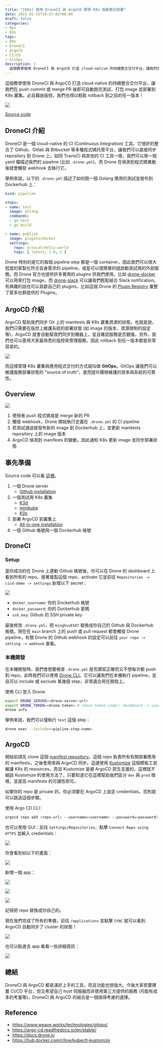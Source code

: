 ```yaml
---
title: "[K8s] 使用 DroneCI 與 ArgoCD 實現 K8s 自動整合部署"
date: 2021-02-25T10:57:02+08:00
draft: false
categories:
- Ops
- K8s
tags:
- K8s
- DroneCI
- ArgoCD
- CI/CD
- GitOps
description: |-
  這個教學使用 DroneCI 與 ArgoCD 打造 cloud-native 的持續整合交付平台，讓我們在 push commit 或 merge PR 後即可自動跑完測試、打包 image 並部署到 K8s 叢集。必且藉由版控，我們也得以輕鬆 rollback 到之前的任一版本！
---
```


這個教學使用 DroneCI 與 ArgoCD 打造 cloud-native 的持續整合交付平台，讓我們在 push commit 或 merge PR 後即可自動跑完測試、打包 image 並部署到 K8s 叢集。必且藉由版控，我們也得以輕鬆 rollback 到之前的任一版本！

![](https://i.imgur.com/FygPEyK.png)
<!--more-->
[Source code](https://github.com/minghsu0107/cicd-demo)
## DroneCI 介紹
DroneCI 是一個 cloud-native 的 CI (Continuous Integration) 工具。它很好的整合了 Github、Gitlab 與 Bitbucket 等多種程式碼托管平台，讓我們可以直接同步 repository 到 Drone 上。如同 TravisCI 與其他的 CI 工具一樣，我們可以用一個 yaml 檔描述我們的 pipeline (比如 `.drone.yml`)，而 Drone 在偵測到程式碼異動後就會觸發 webhook 去執行它。

舉例來說，以下的 `.drone.yml` 描述了如何跑一個 Golang 應用的測試並發布到 Dockerhub 上：
```yaml
kind: pipeline

steps:
- name: test
  image: golang
  commands:
  - go test
  - go build

- name: publish
  image: plugins/docker
  settings:
    repo: octocat/hello-world
    tags: [ latest, 1.0, 1 ]
```

Drone 特別的是它的每個 pipeline step 都是一個 container，因此我們可以很大程度的客製化符合自身需求的 pipeline，或是可以很簡單的就啟動測試用的外部服務。而 Drone 官方也提供許多實用的 plugins 供我們使用，比如 [drone-docker](http://plugins.drone.io/drone-plugins/drone-docker/) 可以用來打包 image，而 [drone-slack](http://plugins.drone.io/drone-plugins/drone-slack/) 可以讓我們輕鬆結合 Slack notification。有興趣的話也可以貢獻自己的 plugins，比如這個 Drone 的 [Plugin Registry](http://plugins.drone.io) 彙整了眾多社群提供的 Plugins。
## ArgoCD 介紹
ArgoCD 幫助我們同步 Git 上的 manitests 與 K8s 叢集資源的狀態。也就是說，我們只需要在版控上維護系統的部署狀態 (如 image 的版本、資源限制的設定等)，ArgoCD 就會自動幫我們同步到機器上，並且確認服務是否健康。另外，我們也可以善用大家最熟悉的版控來管理服務，因此 rollback 到任一版本都是非常容易的。

![](https://argoproj.github.io/argo-cd/assets/argocd-ui.gif)

而這樣管理 K8s 叢集與應用程式交付的方式就叫做 **GitOps**。GitOps 讓我們可以維護服務部署狀態的 "source of truth"，進而提升團隊維護的效率與系統的可靠性。
## Overview
![](https://i.imgur.com/FygPEyK.png)

1. 使用者 push 程式碼或是 merge 新的 PR
2. 觸發 webhook，Drone 開始執行定義在 `.drone.yml` 的 CI pipeline
3. 若測試通過就發布新的 image 到 Dockerhub 上，並更新 manitests repository 上的 image 版本
4. ArgoCD 偵測到 manifests 的變動，因此通知 K8s 更新 image 並同步部署狀態
## 事先準備
Source code 可以看 [這裡](https://github.com/minghsu0107/cicd-demo)。

1. 一個 Drone server
    - [Github installation](https://docs.drone.io/server/provider/github/)
2. 一個測試用 K8s 叢集
    - [K3d](https://k3d.io)
    - [minikube](https://minikube.sigs.k8s.io/docs/start/)
    - [K0s](https://github.com/k0sproject/k0s)
3. 部署 ArgoCD 到叢集上
    - [All-in-one installation](https://argo-cd.readthedocs.io/en/stable/getting_started/#1-install-argo-cd)
4. 一個 Github 帳號與一個 Dockerhub 帳號

## DroneCI
### Setup
當你成功的在 Drone 上連動 Github 帳號後，你可以在 Drone 的 dashboard 上看到所有的 repo。接著複製這個 repo、activate 它並前往 `Repositories -> cicd-demo -> settings` 新增以下 secret：

![](https://user-images.githubusercontent.com/50090692/111301242-f04c2e80-868c-11eb-9945-c2de30b0ee92.png)

- `docker_username`: 你的 Dockerhub 帳號
- `docker_password`: 你的 Dockerhub 密碼
- `ssh_key`: Github 的 SSH private key


最後修改 `.drone.yml`，把 `minghsu0107` 替換成你自己的 Github 與 Dockerhub 帳號。現在在 `main` branch 上的 push 或 pull request 都會觸發 Drone pipeline，有關 Drone 的 Github webhook 的設定可以前往  `your repo -> setting -> webhook` 查看。
### 本機開發
在本機開發時，我們會想要檢查 `.drone.yml` 是否撰寫正確但又不想每次都 push 到 repo。此時我們可以使用 [Drone CLI](https://docs.drone.io/cli/install/)。它可以讓我們在本機執行 pipeline，並且可以 include 或 exclude 某幾個 step，非常適合用在開發上。

使用 CLI 登入 Drone:
```bash
export DRONE_SERVER=<drone-server-url>
export DRONE_TOKEN=<drone-token> # check token under: dashboard -> user setting
drone info
```
舉例來說，我們可以僅執行 `test` 這個 step：
```bash
drone exec --include=<pipline-step-name>
```
## ArgoCD
開始前請先 clone 這個 [manifest repository](https://github.com/minghsu0107/cicd-demo-manifests)。這個 repo 負責所有有關部署應用的 manifests，之後會用來與 ArgoCD 同步。這邊使用 [Kustomize](https://github.com/kubernetes-sigs/kustomize) 這個模板工具維護 K8s 的 resources，而且 Kustomize 是被 ArgoCD 原生支援的，這裡就不細談 Kustomize 的使用方法了，只要知道它在這裡幫助我們區分 `dev` 與 `prod` 環境，並提高 manifests 的可讀性即可。


如果你的 repo 是 private 的，你必須要在 ArgoCD 上設定 credentials，否則就可以跳過這個步驟。

使用 Argo CD CLI:
```bash
argocd repo add <repo-url> --username=<username> --password=<password>
```
也可以使用 GUI：前往 `Settings/Repositories`、點擊 `Connect Repo using HTTPS` 並輸入 credentials：

![](https://i.imgur.com/UAyNkte.png)

你會看到如以下的畫面：

![](https://i.imgur.com/XaMezBA.png)

新增一個 app：

![](https://i.imgur.com/gOD9h1b.png)

![](https://i.imgur.com/8XlNtDL.png)

![](https://i.imgur.com/JK76lnT.png)

記得把 repo 替換成你自己的。

現在我們完成了所有的準備，前往 `/applications` 並點擊 `SYNC` 就可以看到 ArgoCD 自動同步了 cluster 的狀態！

![](https://i.imgur.com/RVH5QtL.png)

也可以點進去 app 看看一些詳細資訊：

![](https://i.imgur.com/pconXQR.png)
## 總結
DroneCI 與 ArgoCD 都是滿好上手的工具，而且功能也很強大。今後大家若要建置 CI/CD 平台，但又希望自己 host 伺服器而非使用第三方提供的服務 (可能有成本的考量等)，DroneCI 與 ArgoCD 的組合是一個值得考慮的選擇。
## Reference
- https://www.weave.works/technologies/gitops/
- https://argo-cd.readthedocs.io/en/stable/
- https://docs.drone.io
- https://hub.docker.com/r/line/kubectl-kustomize


